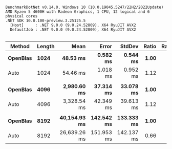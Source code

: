 ```

BenchmarkDotNet v0.14.0, Windows 10 (10.0.19045.5247/22H2/2022Update)
AMD Ryzen 5 4600H with Radeon Graphics, 1 CPU, 12 logical and 6 physical cores
.NET SDK 10.0.100-preview.3.25125.5
  [Host]     : .NET 9.0.0 (9.0.24.52809), X64 RyuJIT AVX2
  DefaultJob : .NET 9.0.0 (9.0.24.52809), X64 RyuJIT AVX2


```
| Method   | Length | Mean         | Error      | StdDev     | Ratio | RatioSD | GFlops        |
|--------- |------- |-------------:|-----------:|-----------:|------:|--------:|--------------:|
| **OpenBlas** | **1024**   |     **48.53 ms** |   **0.582 ms** |   **0.544 ms** |  **1.00** |    **0.02** | **44.246 GFlops** |
| Auto     | 1024   |     54.46 ms |   1.018 ms |   0.952 ms |  1.12 |    0.02 | 39.431 GFlops |
|          |        |              |            |            |       |         |               |
| **OpenBlas** | **4096**   |  **2,980.60 ms** |  **37.314 ms** |  **33.078 ms** |  **1.00** |    **0.02** | **46.111 GFlops** |
| Auto     | 4096   |  3,328.54 ms |  42.349 ms |  39.613 ms |  1.12 |    0.02 | 41.291 GFlops |
|          |        |              |            |            |       |         |               |
| **OpenBlas** | **8192**   | **40,154.93 ms** | **142.542 ms** | **133.333 ms** |  **1.00** |    **0.00** | **27.382 GFlops** |
| Auto     | 8192   | 26,639.26 ms | 151.953 ms | 142.137 ms |  0.66 |    0.00 | 41.274 GFlops |
